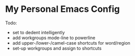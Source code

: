 My Personal Emacs Config
========================

Todo:

- set <backtab> to dedent intelligently
- add workgroups mode-line to powerline
- add upper-/lower-/camel-case shortcuts for word/region
- set-up workgroups and assign to shortcuts
